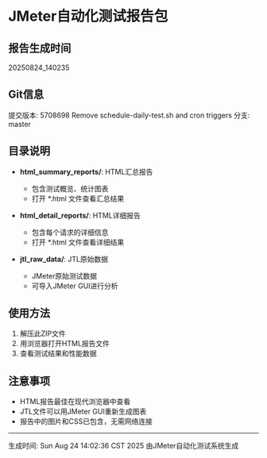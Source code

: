 # JMeter自动化测试报告包

## 报告生成时间
20250824_140235

## Git信息
提交版本: 5708698 Remove schedule-daily-test.sh and cron triggers
分支: master

## 目录说明
- **html_summary_reports/**: HTML汇总报告
  - 包含测试概览、统计图表
  - 打开 *.html 文件查看汇总结果

- **html_detail_reports/**: HTML详细报告  
  - 包含每个请求的详细信息
  - 打开 *.html 文件查看详细结果

- **jtl_raw_data/**: JTL原始数据
  - JMeter原始测试数据
  - 可导入JMeter GUI进行分析

## 使用方法
1. 解压此ZIP文件
2. 用浏览器打开HTML报告文件
3. 查看测试结果和性能数据

## 注意事项
- HTML报告最佳在现代浏览器中查看
- JTL文件可以用JMeter GUI重新生成图表
- 报告中的图片和CSS已包含，无需网络连接

---
生成时间: Sun Aug 24 14:02:36 CST 2025
由JMeter自动化测试系统生成
